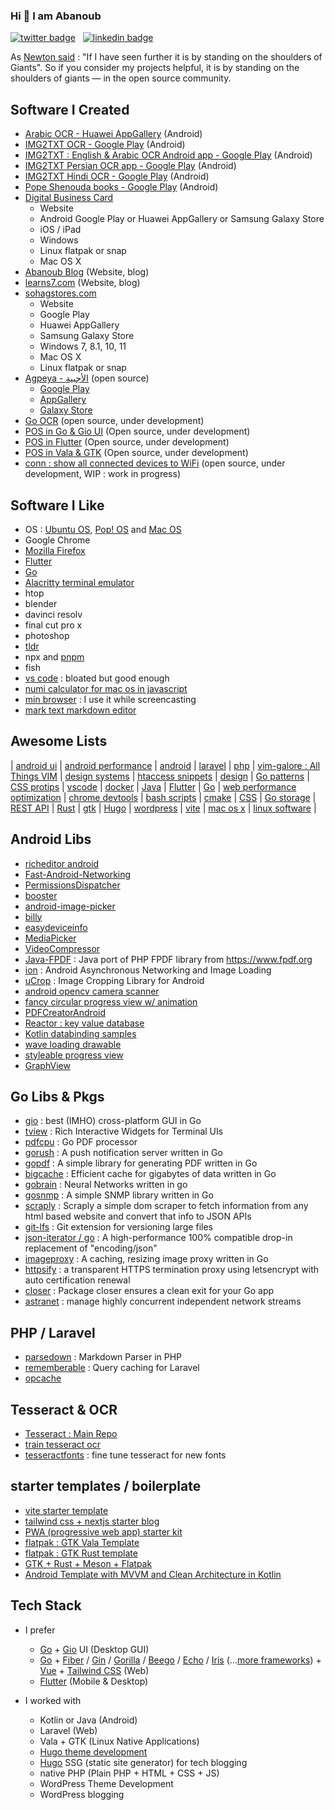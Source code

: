 ### Hi 👋 I am Abanoub

[![twitter badge](https://img.shields.io/badge/twitter-@_abanoub_hanna_-%231FA1F1?style=flat&logo=twitter&logoColor=white)](https://twitter.com/_abanoub_hanna_)
&nbsp;
[![linkedin badge](https://img.shields.io/badge/linkedin-abanoub_hanna-%230177B5?style=flat&logo=linkedin)](https://www.linkedin.com/in/abanoub-hanna)

As [Newton said](https://en.wikipedia.org/wiki/Standing_on_the_shoulders_of_giants) : "If I have seen further it is by standing on the shoulders of Giants". So if you consider my projects helpful, it is by standing on the shoulders of giants — in the open source community.

## Software I Created

- [Arabic OCR - Huawei AppGallery](https://appgallery.huawei.com/#/app/C102909069) (Android)
- [IMG2TXT OCR - Google Play](https://play.google.com/store/apps/details?id=com.softwarepharaoh.img2txt.latin) (Android)
- [IMG2TXT : English & Arabic OCR Android app - Google Play](https://play.google.com/store/apps/details?id=com.softwarepharaoh.img2txt) (Android)
- [IMG2TXT Persian OCR app - Google Play](https://play.google.com/store/apps/details?id=com.softwarepharaoh.img2txt.persian) (Android)
- [IMG2TXT Hindi OCR - Google Play](https://play.google.com/store/apps/details?id=com.softwarepharaoh.img2txt.hindi) (Android)
- [Pope Shenouda books - Google Play](https://play.google.com/store/apps/details?id=com.softwarepharaoh.popebooks) (Android)
- [Digital Business Card](https://kartbusiness.com)
  - Website
  - Android Google Play or Huawei AppGallery or Samsung Galaxy Store
  - iOS / iPad
  - Windows
  - Linux flatpak or snap
  - Mac OS X
- [Abanoub Blog](https://www.abanoubhanna.com) (Website, blog)
- [learns7.com](https://learns7.com) (Website, blog)
- [sohagstores.com](https://sohagstores.com/)
  - Website
  - Google Play
  - Huawei AppGallery
  - Samsung Galaxy Store
  - Windows 7, 8.1, 10, 11
  - Mac OS X
  - Linux flatpak or snap
- [Agpeya - الأجبية](https://github.com/abanoubha/agpeya) (open source)
  - [Google Play](https://play.google.com/store/apps/details?id=com.softwarepharaoh.agpeya)
  - [AppGallery](https://appgallery.cloud.huawei.com/ag/n/app/C105039643?channelId=agpeya&id=8c4974399ed54f9c820e5b5a6fbce4a8&s=2F8958B2459A92B4D6694B856BE386F8C719CCBBB64C2F2AD638E53CAA3C9E98&detailType=0&v=&callType=AGDLINK&installType=0000)
  - [Galaxy Store](https://galaxy.store/agpeya)
- [Go OCR](https://github.com/abanoubha/go-ocr) (open source, under development)
- [POS in Go & Gio UI](https://github.com/abanoubha/pos) (Open source, under development)
- [POS in Flutter](https://github.com/abanoubha/posflutter) (Open source, under development)
- [POS in Vala & GTK](https://github.com/abanoubha/linuxpos) (Open source, under development)
- [conn : show all connected devices to WiFi](https://github.com/abanoubha/conn) (open source, under development, WIP : work in progress)

## Software I Like

- OS : [Ubuntu OS](https://github.com/ubuntu), [Pop! OS](https://github.com/pop-os) and [Mac OS](https://en.wikipedia.org/wiki/MacOS)
- Google Chrome
- [Mozilla Firefox](https://github.com/mozilla/gecko-dev)
- [Flutter](https://github.com/flutter/flutter)
- [Go](https://github.com/golang/go)
- [Alacritty terminal emulator](https://github.com/alacritty/alacritty)
- htop
- blender
- davinci resolv
- final cut pro x
- photoshop
- [tldr](https://github.com/tldr-pages/tldr)
- npx and [pnpm](https://github.com/pnpm/pnpm)
- fish
- [vs code](https://github.com/microsoft/vscode) : bloated but good enough
- [numi calculator for mac os in javascript](https://github.com/nikolaeu/numi)
- [min browser](https://github.com/minbrowser/min) : I use it while screencasting
- [mark text markdown editor](https://github.com/marktext/marktext)

## Awesome Lists

|
[android ui](https://github.com/wasabeef/awesome-android-ui)
|
[android performance](https://github.com/Juude/awesome-android-performance)
|
[android](https://github.com/JStumpp/awesome-android)
|
[laravel](https://github.com/chiraggude/awesome-laravel)
|
[php](https://github.com/ziadoz/awesome-php)
|
[vim-galore : All Things VIM](https://github.com/mhinz/vim-galore)
|
[design systems](https://github.com/alexpate/awesome-design-systems)
|
[htaccess snippets](https://github.com/phanan/htaccess)
|
[design](https://github.com/gztchan/awesome-design)
|
[Go patterns](https://github.com/tmrts/go-patterns)
|
[CSS protips](https://github.com/AllThingsSmitty/css-protips)
|
[vscode](https://github.com/viatsko/awesome-vscode)
|
[docker](https://github.com/veggiemonk/awesome-docker)
|
[Java](https://github.com/akullpp/awesome-java)
|
[Flutter](https://github.com/Solido/awesome-flutter)
|
[Go](https://github.com/avelino/awesome-go)
|
[web performance optimization](https://github.com/davidsonfellipe/awesome-wpo)
|
[chrome devtools](https://github.com/ChromeDevTools/awesome-chrome-devtools)
|
[bash scripts](https://github.com/awesome-lists/awesome-bash)
|
[cmake](https://github.com/onqtam/awesome-cmake)
|
[CSS](https://github.com/awesome-css-group/awesome-css)
|
[Go storage](https://github.com/gostor/awesome-go-storage)
|
[REST API](https://github.com/marmelab/awesome-rest)
|
[Rust](https://github.com/rust-unofficial/awesome-rust)
|
[gtk](https://github.com/myfreeweb/awesome-gtk)
|
[Hugo](https://github.com/theNewDynamic/awesome-hugo)
|
[wordpress](https://github.com/miziomon/awesome-wordpress)
|
[vite](https://github.com/vitejs/awesome-vite)
|
[mac os x](https://github.com/iCHAIT/awesome-macOS)
|
[linux software](https://github.com/luong-komorebi/Awesome-Linux-Software)
|

## Android Libs

- [richeditor android](https://github.com/wasabeef/richeditor-android)
- [Fast-Android-Networking](https://github.com/amitshekhariitbhu/Fast-Android-Networking)
- [PermissionsDispatcher](https://github.com/permissions-dispatcher/PermissionsDispatcher)
- [booster](https://github.com/didi/booster)
- [android-image-picker](https://github.com/esafirm/android-image-picker)
- [billy](https://github.com/premium-minds/billy)
- [easydeviceinfo](https://github.com/nisrulz/easydeviceinfo)
- [MediaPicker](https://github.com/alhazmy13/MediaPicker)
- [VideoCompressor](https://github.com/fishwjy/VideoCompressor)
- [Java-FPDF](https://github.com/nkiraly/Java-FPDF) : Java port of PHP FPDF library from https://www.fpdf.org
- [ion](https://github.com/koush/ion) : Android Asynchronous Networking and Image Loading
- [uCrop](https://github.com/Yalantis/uCrop) : Image Cropping Library for Android
- [android opencv camera scanner](https://github.com/aashari/android-opencv-camera-scanner)
- [fancy circular progress view w/ animation](https://github.com/zekapp/Android-ProgressViews)
- [PDFCreatorAndroid](https://github.com/tejpratap46/PDFCreatorAndroid)
- [Reactor : key value database](https://github.com/oky2abbas/reactor)
- [Kotlin databinding samples](https://github.com/android/databinding-samples)
- [wave loading drawable](https://github.com/race604/WaveLoading)
- [styleable progress view](https://github.com/WhiteDG/ProgressView)
- [GraphView](https://github.com/jjoe64/GraphView)

## Go Libs & Pkgs

- [gio](https://github.com/gioui/gio) : best (IMHO) cross-platform GUI in Go
- [tview](https://github.com/rivo/tview) : Rich Interactive Widgets for Terminal UIs
- [pdfcpu](https://github.com/pdfcpu/pdfcpu) : Go PDF processor
- [gorush](https://github.com/appleboy/gorush) : A push notification server written in Go
- [gopdf](https://github.com/signintech/gopdf) : A simple library for generating PDF written in Go
- [bigcache](https://github.com/allegro/bigcache) : Efficient cache for gigabytes of data written in Go
- [gobrain](https://github.com/goml/gobrain) : Neural Networks written in go
- [gosnmp](https://github.com/alouca/gosnmp) : A simple SNMP library written in Go
- [scraply](https://github.com/alash3al/scraply) : Scraply a simple dom scraper to fetch information from any html based website and convert that info to JSON APIs
- [git-lfs](https://github.com/git-lfs/git-lfs) : Git extension for versioning large files
- [json-iterator / go](https://github.com/json-iterator/go) : A high-performance 100% compatible drop-in replacement of "encoding/json"
- [imageproxy](https://github.com/willnorris/imageproxy) : A caching, resizing image proxy written in Go
- [httpsify](https://github.com/alash3al/httpsify) : a transparent HTTPS termination proxy using letsencrypt with auto certification renewal
- [closer](https://github.com/xlab/closer) : Package closer ensures a clean exit for your Go app
- [astranet](https://github.com/zenhotels/astranet) : manage highly concurrent independent network streams

## PHP / Laravel

- [parsedown](https://github.com/erusev/parsedown) : Markdown Parser in PHP
- [rememberable](https://github.com/dwightwatson/rememberable) : Query caching for Laravel
- [opcache](https://www.php.net/manual/en/opcache.installation.php)

## Tesseract & OCR

- [Tesseract : Main Repo](https://github.com/tesseract-ocr/tesseract)
- [train tesseract ocr](https://github.com/abanoub-hanna/train-tesseract-ocr)
- [tesseractfonts](https://github.com/dhivehi/tesseractfonts) : fine tune tesseract for new fonts

## starter templates / boilerplate

- [vite starter template](https://github.com/antfu/vitesse)
- [tailwind css + nextjs starter blog](https://github.com/timlrx/tailwind-nextjs-starter-blog)
- [PWA (progressive web app) starter kit](https://github.com/Polymer/pwa-starter-kit)
- [flatpak : GTK Vala Template](https://github.com/nahuelwexd/gtk-vala-template)
- [flatpak : GTK Rust template](https://github.com/bonedaddy/gtk-rust-template)
- [GTK + Rust + Meson + Flatpak](https://github.com/krsanky/gtk-rust-template)
- [Android Template with MVVM and Clean Architecture in Kotlin](https://github.com/Drjacky/MVVMTemplate)

## Tech Stack

- I prefer
  - [Go](https://github.com/golang/go) + [Gio](https://github.com/gioui/gio) UI (Desktop GUI)
  - [Go](https://github.com/golang/go) + [Fiber](https://github.com/gofiber/fiber) / [Gin](https://github.com/gin-gonic/gin) / [Gorilla](https://github.com/gorilla) / [Beego](https://github.com/beego/beego) / [Echo](https://github.com/labstack/echo) / [Iris](https://github.com/kataras/iris) (...[more frameworks](https://github.com/avelino/awesome-go#web-frameworks)) + [Vue](https://github.com/vuejs/vue) + [Tailwind CSS]() (Web)
  - [Flutter](https://github.com/flutter) (Mobile & Desktop)
  
- I worked with
  - Kotlin or Java (Android)
  - Laravel (Web)
  - Vala + GTK (Linux Native Applications)
  - [Hugo theme development](https://gohugo.io/templates/)
  - [Hugo](https://github.com/gohugoio/hugo) SSG (static site generator) for tech blogging
  - native PHP (Plain PHP + HTML + CSS + JS)
  - WordPress Theme Development
  - WordPress blogging
